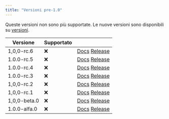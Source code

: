 ```yaml
---
title: "Versioni pre-1.0"
---
```


Queste versioni non sono più supportate. Le nuove versioni sono disponibili su [versioni](versions.md).

| Versione     | Supportato |                                                                                                                                                      |
| ------------ | ---------- | ---------------------------------------------------------------------------------------------------------------------------------------------------- |
| 1,0,0-rc.6   | :x:        | [Docs](https://docs.butterfly.linwood.dev/docs/1.0.0-rc.6/intro) [Release](https://github.com/LinwoodCloud/Butterfly/releases/tag/v1.0.0-rc.6)       |
| 1.0.0-rc.5   | :x:        | [Docs](https://docs.butterfly.linwood.dev/docs/1.0.0-rc.5/intro) [Release](https://github.com/LinwoodCloud/Butterfly/releases/tag/v1.0.0-rc.5)       |
| 1.0.0-rc.4   | :x:        | [Docs](https://docs.butterfly.linwood.dev/docs/1.0.0-rc.4/intro) [Release](https://github.com/LinwoodCloud/Butterfly/releases/tag/v1.0.0-rc.4)       |
| 1.0.0-rc.3   | :x:        | [Docs](https://docs.butterfly.linwood.dev/docs/1.0.0-rc.3/intro) [Release](https://github.com/LinwoodCloud/Butterfly/releases/tag/v1.0.0-rc.3)       |
| 1,0,0-rc.2   | :x:        | [Docs](https://docs.butterfly.linwood.dev/docs/1.0.0-rc.2/intro) [Release](https://github.com/LinwoodCloud/Butterfly/releases/tag/v1.0.0-rc.2)       |
| 1,0,0-rc.1   | :x:        | [Docs](https://docs.butterfly.linwood.dev/docs/1.0.0-rc.1/intro) [Release](https://github.com/LinwoodCloud/Butterfly/releases/tag/v1.0.0-rc.1)       |
| 1,0,0-beta.0 | :x:        | [Docs](https://docs.butterfly.linwood.dev/docs/1.0.0-beta.0/intro) [Release](https://github.com/LinwoodCloud/Butterfly/releases/tag/v1.0.0-beta.0)   |
| 1.0.0-alfa.0 | :x:        | [Docs](https://docs.butterfly.linwood.dev/docs/1.0.0-alpha.0/intro) [Release](https://github.com/LinwoodCloud/Butterfly/releases/tag/v1.0.0-alpha.0) |
